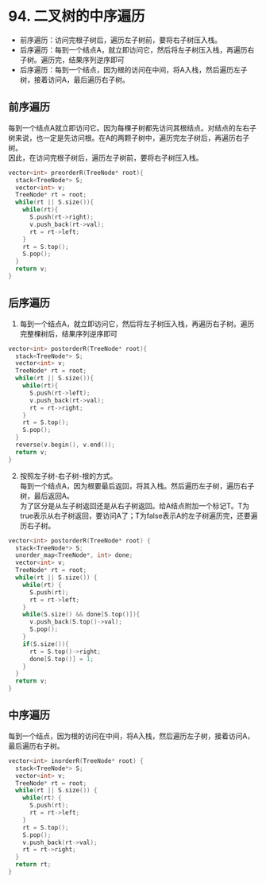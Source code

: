 # 94. 二叉树的中序遍历
* 前序遍历：访问完根子树后，遍历左子树前，要将右子树压入栈。
* 后序遍历：每到一个结点A，就立即访问它，然后将左子树压入栈，再遍历右子树。遍历完，结果序列逆序即可
* 后序遍历：每到一个结点，因为根的访问在中间，将A入栈，然后遍历左子树，接着访问A，最后遍历右子树。
## 前序遍历
每到一个结点A就立即访问它。因为每棵子树都先访问其根结点。对结点的左右子树来说，也一定是先访问根。在A的两颗子树中，遍历完左子树后，再遍历右子树。  
因此，在访问完根子树后，遍历左子树前，要将右子树压入栈。
```cpp
vector<int> preorderR(TreeNode* root){
  stack<TreeNode*> S;
  vector<int> v;
  TreeNode* rt = root;
  while(rt || S.size()){
    while(rt){
      S.push(rt->right);
      v.push_back(rt->val);
      rt = rt->left;
    }
    rt = S.top();
    S.pop();
  }
  return v;
}
````
## 后序遍历
1. 每到一个结点A，就立即访问它，然后将左子树压入栈，再遍历右子树。遍历完整棵树后，结果序列逆序即可
````cpp
vector<int> postorderR(TreeNode* root){
  stack<TreeNode*> S;
  vector<int> v;
  TreeNode* rt = root;
  while(rt || S.size()){
    while(rt){
      S.push(rt->left);
      v.push_back(rt->val);
      rt = rt->right;
    }
    rt = S.top();
    S.pop();
  }
  reverse(v.begin(), v.end());
  return v;
}
````
2. 按照左子树-右子树-根的方式。  
每到一个结点A，因为根要最后返回，将其入栈。然后遍历左子树，遍历右子树，最后返回A。  
为了区分是从左子树返回还是从右子树返回。给A结点附加一个标记T。T为true表示从右子树返回，要访问A了；T为false表示A的左子树遍历完，还要遍历右子树。
````cpp
vector<int> postorderR(TreeNode* root) {
  stack<TreeNode*> S;
  unorder_map<TreeNode*, int> done;
  vector<int> v;
  TreeNode* rt = root;
  while(rt || S.size()) {
    while(rt) {
      S.push(rt);
      rt = rt->left;
    }
    while(S.size() && done[S.top()]){
      v.push_back(S.top()->val);
      S.pop();
    }
    if(S.size()){
      rt = S.top()->right;
      done[S.top()] = 1;
    }
  }
  return v;
}
````
## 中序遍历
每到一个结点，因为根的访问在中间，将A入栈，然后遍历左子树，接着访问A，最后遍历右子树。
````cpp
vector<int> inorderR(TreeNode* root) {
  stack<TreeNode*> S;
  vector<int> v;
  TreeNode* rt = root;
  while(rt || S.size()) {
    while(rt) {
      S.push(rt);
      rt = rt->left;
    }
    rt = S.top();
    S.pop();
    v.push_back(rt->val);
    rt = rt->right;
  }
  return rt;
}
  ````
